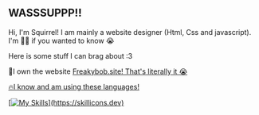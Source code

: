 ## WASSSUPPP!!
Hi, I'm Squirrel! I am mainly a website designer (Html, Css and javascript). I'm 🏳️‍🌈 if you wanted to know :sob: 

Here is some stuff I can brag about :3 

🧽I own the website <a href="https://github.com/5quirre1/Freakybob.site">Freakybob.site!
That's literally it :sob:

🔥I know and am using these languages!

[![My Skills](https://skillicons.dev/icons?i=html,css,js,)](https://skillicons.dev)
